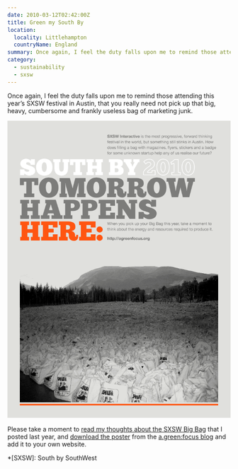 ```yaml
---
date: 2010-03-12T02:42:00Z
title: Green my South By
location:
  locality: Littlehampton
  countryName: England
summary: Once again, I feel the duty falls upon me to remind those attending this year’s SXSW festival in Austin, that you really need not pick up that big, heavy, cumbersome and frankly useless bag of marketing junk.
category:
  - sustainability
  - sxsw
---
```


Once again, I feel the duty falls upon me to remind those attending this year’s SXSW festival in Austin, that you really need not pick up that big, heavy, cumbersome and frankly useless bag of marketing junk.

![Poster.](../media/2010/071/a1/image.png "South By 2010: Tomorrow Happens Here.")

Please take a moment to [read my thoughts about the SXSW Big Bag][1] that I posted last year, and [download the poster][2] from the [a.green:focus blog][3] and add it to your own website.

[1]: /2009/074/a1/nothing_green_about_sxsw/
[2]: https://agreenfocus.tumblr.com/post/442407174/tomorrowhappenshere
[3]: https://agreenfocus.tumblr.com/

*[SXSW]: South by SouthWest

